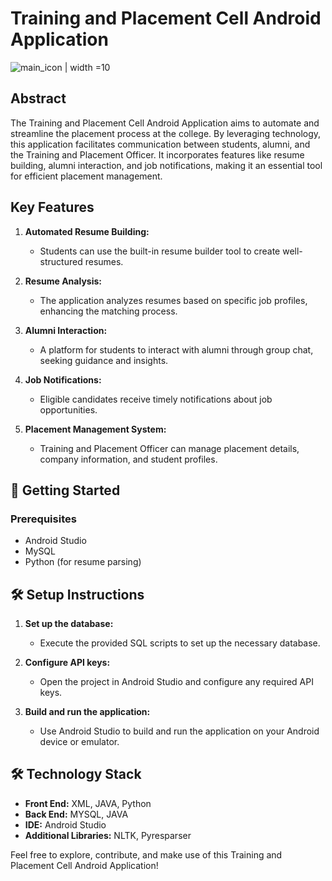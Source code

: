 # Training and Placement Cell Android Application

![main_icon | width =10](https://github.com/MateChaitanya/Training-and-Placement-Cell-Android-App/assets/99747639/4c70b2ba-bf0d-4b7d-ab90-f83b39201902)


## Abstract

The Training and Placement Cell Android Application aims to automate and streamline the placement process at the college. By leveraging technology, this application facilitates communication between students, alumni, and the Training and Placement Officer. It incorporates features like resume building, alumni interaction, and job notifications, making it an essential tool for efficient placement management.

## Key Features

1. **Automated Resume Building:**
   - Students can use the built-in resume builder tool to create well-structured resumes.

2. **Resume Analysis:**
   - The application analyzes resumes based on specific job profiles, enhancing the matching process.

3. **Alumni Interaction:**
   - A platform for students to interact with alumni through group chat, seeking guidance and insights.

4. **Job Notifications:**
   - Eligible candidates receive timely notifications about job opportunities.

5. **Placement Management System:**
   - Training and Placement Officer can manage placement details, company information, and student profiles.

## 🚀 Getting Started

### Prerequisites

- Android Studio
- MySQL
- Python (for resume parsing)

## 🛠️ Setup Instructions

1. **Set up the database:**
   - Execute the provided SQL scripts to set up the necessary database.

2. **Configure API keys:**
   - Open the project in Android Studio and configure any required API keys.

3. **Build and run the application:**
   - Use Android Studio to build and run the application on your Android device or emulator.

## 🛠️ Technology Stack

- **Front End:** XML, JAVA, Python
- **Back End:** MYSQL, JAVA
- **IDE:** Android Studio
- **Additional Libraries:** NLTK, Pyresparser

Feel free to explore, contribute, and make use of this Training and Placement Cell Android Application!

